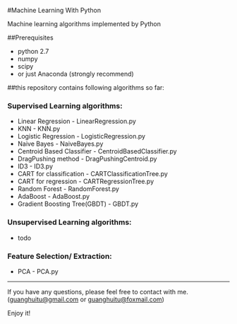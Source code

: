 #Machine Learning With Python

Machine learning algorithms implemented by Python

##Prerequisites
* python 2.7
* numpy
* scipy
* or just Anaconda (strongly recommend)

##this repository contains following algorithms so far:

### Supervised Learning algorithms: 

* Linear Regression - LinearRegression.py
* KNN - KNN.py
* Logistic Regression - LogisticRegression.py
* Naive Bayes - NaiveBayes.py
* Centroid Based Classifier - CentroidBasedClassifier.py
* DragPushing method - DragPushingCentroid.py
* ID3 - ID3.py
* CART for classification -  CARTClassificationTree.py
* CART for regression - CARTRegressionTree.py
* Random Forest - RandomForest.py
* AdaBoost - AdaBoost.py
* Gradient Boosting Tree(GBDT) - GBDT.py

### Unsupervised Learning algorithms:

* todo

### Feature Selection/ Extraction:
* PCA - PCA.py

---
If you have any questions, please feel free to contact with me. (guanghuitu@gmail.com or guanghuitu@foxmail.com)

Enjoy it!

   